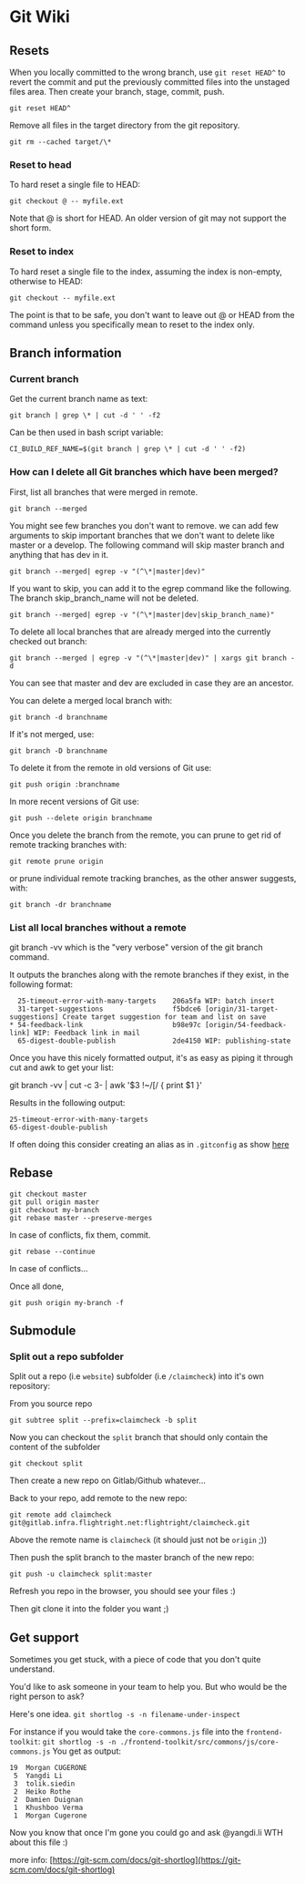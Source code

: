 # Git Wiki

## Resets 

When you locally committed to the wrong branch, use `git reset HEAD^` to revert
the commit and put the previously committed files into the unstaged files area.
Then create your branch, stage, commit, push.

```
git reset HEAD^
```

Remove all files in the target directory from the git repository.

```
git rm --cached target/\*
```

### Reset to head

To hard reset a single file to HEAD:

```
git checkout @ -- myfile.ext
```

Note that @ is short for HEAD. An older version of git may not support the short
form.

### Reset to index

To hard reset a single file to the index, assuming the index is non-empty,
otherwise to HEAD:

```
git checkout -- myfile.ext
```

The point is that to be safe, you don't want to leave out @ or HEAD from the
command unless you specifically mean to reset to the index only.


## Branch information

### Current branch

Get the current branch name as text:

```
git branch | grep \* | cut -d ' ' -f2
```

Can be then used in bash script variable:

```
CI_BUILD_REF_NAME=$(git branch | grep \* | cut -d ' ' -f2)
```

### How can I delete all Git branches which have been merged?

First, list all branches that were merged in remote.

```
git branch --merged
```

You might see few branches you don't want to remove. we can add few arguments to
skip important branches that we don't want to delete like master or a develop.
The following command will skip master branch and anything that has dev in it.

```
git branch --merged| egrep -v "(^\*|master|dev)"
```

If you want to skip, you can add it to the egrep command like the following. The
branch skip_branch_name will not be deleted.

```
git branch --merged| egrep -v "(^\*|master|dev|skip_branch_name)"
```

To delete all local branches that are already merged into the currently checked
out branch:

```
git branch --merged | egrep -v "(^\*|master|dev)" | xargs git branch -d
```

You can see that master and dev are excluded in case they are an ancestor.

You can delete a merged local branch with:

```
git branch -d branchname
```

If it's not merged, use:

```
git branch -D branchname
```

To delete it from the remote in old versions of Git use:

```
git push origin :branchname
```

In more recent versions of Git use:

```
git push --delete origin branchname
```

Once you delete the branch from the remote, you can prune to get rid of remote
tracking branches with:

```
git remote prune origin
```

or prune individual remote tracking branches, as the other answer suggests,
with:

```
git branch -dr branchname
```

### List all local branches without a remote

git branch -vv which is the "very verbose" version of the git branch command.

It outputs the branches along with the remote branches if they exist, in the following format:

```
  25-timeout-error-with-many-targets    206a5fa WIP: batch insert
  31-target-suggestions                 f5bdce6 [origin/31-target-suggestions] Create target suggestion for team and list on save
* 54-feedback-link                      b98e97c [origin/54-feedback-link] WIP: Feedback link in mail
  65-digest-double-publish              2de4150 WIP: publishing-state
```

Once you have this nicely formatted output, it's as easy as piping it through cut and awk to get your list:

git branch -vv | cut -c 3- | awk '$3 !~/\[/ { print $1 }'

Results in the following output:

```
25-timeout-error-with-many-targets
65-digest-double-publish
```

If often doing this consider creating an alias as in `.gitconfig` as show
[here](https://stackoverflow.com/a/31776247)

## Rebase

```
git checkout master
git pull origin master
git checkout my-branch
git rebase master --preserve-merges
```

In case of conflicts, fix them, commit.

```
git rebase --continue
```

In case of conflicts...

Once all done,

```
git push origin my-branch -f
```

## Submodule

### Split out a repo subfolder

Split out a repo (i.e `website`) subfolder (i.e `/claimcheck`) into it's own
repository:

From you source repo

```
git subtree split --prefix=claimcheck -b split
```

Now you can checkout the `split` branch that should only contain the content of the subfolder

```
git checkout split
```

Then create a new repo on Gitlab/Github whatever...

Back to your repo, add remote to the new repo:

```
git remote add claimcheck git@gitlab.infra.flightright.net:flightright/claimcheck.git
```

Above the remote name is `claimcheck` (it should just not be `origin` ;))

Then push the split branch to the master branch of the new repo:

```
git push -u claimcheck split:master
```

Refresh you repo in the browser, you should see your files :)

Then git clone it into the folder you want ;)

## Get support

Sometimes you get stuck, with a piece of code that you don't quite understand.

You'd like to ask someone in your team to help you.
But who would be the right person to ask?

Here's one idea.
`git shortlog -s -n filename-under-inspect`

For instance if you would take the `core-commons.js` file into the `frontend-toolkit`:
`git shortlog -s -n ./frontend-toolkit/src/commons/js/core-commons.js`
You get as output:

```
19  Morgan CUGERONE
 5  Yangdi Li
 3  tolik.siedin
 2  Heiko Rothe
 2  Damien Duignan
 1  Khushboo Verma
 1  Morgan Cugerone
```

Now you know that once I'm gone you could go and ask @yangdi.li WTH about this file :)

more info: [https://git-scm.com/docs/git-shortlog](https://git-scm.com/docs/git-shortlog)
